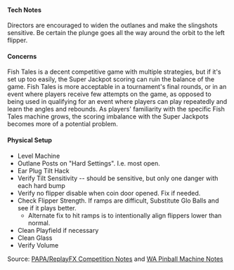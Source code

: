 #### Tech Notes
            
Directors are encouraged to widen the outlanes and make the slingshots sensitive. Be certain the plunge goes all the way around the orbit to the left flipper.

#### Concerns
Fish Tales is a decent competitive game with multiple strategies, but if it's set up too easily, the Super Jackpot scoring can ruin the balance of the game. Fish Tales is more acceptable in a tournament's final rounds, or in an event where players receive few attempts on the game, as opposed to being used in qualifying for an event where players can play repeatedly and learn the angles and rebounds. As players' familiarity with the specific Fish Tales machine grows, the scoring imbalance with the Super Jackpots becomes more of a potential problem.

#### Physical Setup
-   Level Machine
-   Outlane Posts on "Hard Settings". I.e. most open.
-   Ear Plug Tilt Hack
-   Verify Tilt Sensitivity -- should be sensitive, but only one danger with each hard bump
-   Verify no flipper disable when coin door opened. Fix if needed.
-   Check Flipper Strength. If ramps are difficult, Substitute Glo Balls and see if it plays better.
    -   Alternate fix to hit ramps is to intentionally align flippers lower than normal.
-   Clean Playfield if necessary
-   Clean Glass
-   Verify Volume

Source: [PAPA/ReplayFX Competition Notes](https://replayfoundation.org/papa/learning-center/director-guide/game-notes/#GameNotes) and [WA Pinball Machine Notes](http://wapinball.net/setups/)
